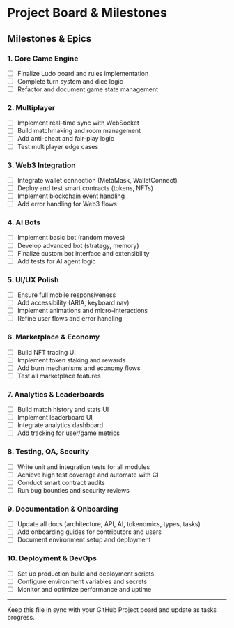 # Project Board & Milestones

## Milestones & Epics

### 1. Core Game Engine
- [ ] Finalize Ludo board and rules implementation
- [ ] Complete turn system and dice logic
- [ ] Refactor and document game state management

### 2. Multiplayer
- [ ] Implement real-time sync with WebSocket
- [ ] Build matchmaking and room management
- [ ] Add anti-cheat and fair-play logic
- [ ] Test multiplayer edge cases

### 3. Web3 Integration
- [ ] Integrate wallet connection (MetaMask, WalletConnect)
- [ ] Deploy and test smart contracts (tokens, NFTs)
- [ ] Implement blockchain event handling
- [ ] Add error handling for Web3 flows

### 4. AI Bots
- [ ] Implement basic bot (random moves)
- [ ] Develop advanced bot (strategy, memory)
- [ ] Finalize custom bot interface and extensibility
- [ ] Add tests for AI agent logic

### 5. UI/UX Polish
- [ ] Ensure full mobile responsiveness
- [ ] Add accessibility (ARIA, keyboard nav)
- [ ] Implement animations and micro-interactions
- [ ] Refine user flows and error handling

### 6. Marketplace & Economy
- [ ] Build NFT trading UI
- [ ] Implement token staking and rewards
- [ ] Add burn mechanisms and economy flows
- [ ] Test all marketplace features

### 7. Analytics & Leaderboards
- [ ] Build match history and stats UI
- [ ] Implement leaderboard UI
- [ ] Integrate analytics dashboard
- [ ] Add tracking for user/game metrics

### 8. Testing, QA, Security
- [ ] Write unit and integration tests for all modules
- [ ] Achieve high test coverage and automate with CI
- [ ] Conduct smart contract audits
- [ ] Run bug bounties and security reviews

### 9. Documentation & Onboarding
- [ ] Update all docs (architecture, API, AI, tokenomics, types, tasks)
- [ ] Add onboarding guides for contributors and users
- [ ] Document environment setup and deployment

### 10. Deployment & DevOps
- [ ] Set up production build and deployment scripts
- [ ] Configure environment variables and secrets
- [ ] Monitor and optimize performance and uptime

---
Keep this file in sync with your GitHub Project board and update as tasks progress.
